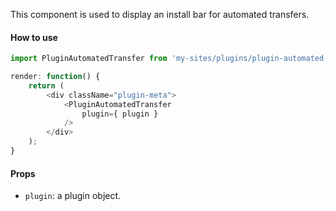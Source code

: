 This component is used to display an install bar for automated transfers.

#### How to use

```js
import PluginAutomatedTransfer from 'my-sites/plugins/plugin-automated-transfer';

render: function() {
	return (
		<div className="plugin-meta">
			<PluginAutomatedTransfer
				plugin={ plugin }
			/>
		</div>
	);
}
```

#### Props

- `plugin`: a plugin object.
